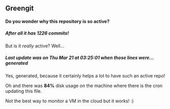 ## Greengit

#### Do you wonder why this repository is so active?

##### After all it has 1226 commits!

But is it *really* active? Well...

##### Last update was on Thu Mar 21 at 03:25:01 when those lines were... generated

Yes, generated, because it certainly helps a lot to have such an active repo!

Oh and there was **84%** disk usage on the machine
where there is the cron updating this file.

Not the best way to monitor a VM in the cloud but it works! :)
